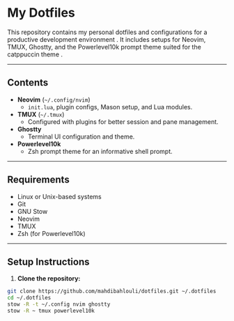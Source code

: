# My Dotfiles

This repository contains my personal dotfiles and configurations for a productive development environment . It includes setups for Neovim, TMUX, Ghostty, and the Powerlevel10k prompt theme suited for the catppuccin theme .

---

## Contents

- **Neovim** (`~/.config/nvim`)  
  - `init.lua`, plugin configs, Mason setup, and Lua modules.
- **TMUX** (`~/.tmux`)  
  - Configured with plugins for better session and pane management.
- **Ghostty**  
  - Terminal UI configuration and theme.
- **Powerlevel10k**  
  - Zsh prompt theme for an informative shell prompt.

---

## Requirements

- Linux or Unix-based systems 
- Git
- GNU Stow
- Neovim
- TMUX
- Zsh (for Powerlevel10k)

---

## Setup Instructions

1. **Clone the repository:**

```bash
git clone https://github.com/mahdibahlouli/dotfiles.git ~/.dotfiles
cd ~/.dotfiles
stow -R -t ~/.config nvim ghostty
stow -R ~ tmux powerlevel10k

